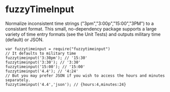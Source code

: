 # fuzzyTimeInput
Normalize inconsistent time strings ("3pm","3:00p","15:00","3PM") to a consistant format.
This small, no-dependency package supports a large variety of time entry formats (see the Unit Tests) and outputs military time (default) or JSON.

```
var fuzzytimeinput = require("fuzzytimeinput")
// It defaults to military time
fuzzytimeinput('3:30pm'); // '15:30'
fuzzytimeinput('3:30'); // '3:30'
fuzzytimeinput('15:00'); // '15:00'
fuzzytimeinput('4.4'); // '4:24'
// But you may prefer JSON if you wish to access the hours and minutes separately.
fuzzytimeinput('4.4','json'); // {hours:4,minutes:24}
```

